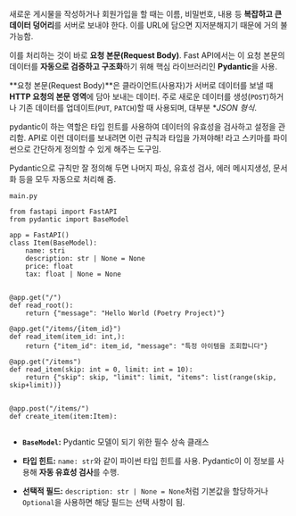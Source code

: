 
새로운 게시물을 작성하거나 회원가입을 할 때는 이름, 비밀번호, 내용 등 **복잡하고 큰 데이터 덩어리**를 서버로 보내야 한다. 이를 URL에 담으면 지저분해지기 때문에 거의 불가능함. 

이를 처리하는 것이 바로 **요청 본문(Request Body)**. Fast API에서는 이 요청 본문의 데이터를 **자동으로 검증하고 구조화**하기 위해 핵심 라이브러리인 **Pydantic**을 사용. 

**요청 본문(Request Body)**은 클라이언트(사용자)가 서버로 데이터를 보낼 때 **HTTP 요청의 본문 영역**에 담아 보내는 데이터. 주로 새로운 데이터를 생성(`POST`)하거나 기존 데이터를 업데이트(`PUT`, `PATCH`)할 때 사용되며, 대부분 **JSON 형식*.

pydantic이 하는 역할은 타입 힌트를 사용하여 데이터의 유효성을 검사하고  설정을 관리함. API로 이런 데이터를 보내려면 이런 규칙과 타입을 가져야해! 라고 스키마를 파이썬으로 간단하게 정의할 수 있게 해주는 도구임. 

Pydantic으로 규칙만 잘 정의해 두면 나머지 파싱, 유효성 검사, 에러 메시지생성, 문서화 등을 모두 자동으로 처리해 줌. 



```
main.py 

from fastapi import FastAPI 
from pydantic import BaseModel 

app = FastAPI()  
class Item(BaseModel):
	name: stri 
	description: str | None = None 
	price: float 
	tax: float | None = None 
	
  
@app.get("/")  
def read_root():  
    return {"message": "Hello World (Poetry Project)"}  
  
@app.get("/items/{item_id}")  
def read_item(item_id: int,):  
    return {"item_id": item_id, "message": "특정 아이템을 조회합니다"}  
  
@app.get("/items")  
def read_item(skip: int = 0, limit: int = 10):  
    return {"skip": skip, "limit": limit, "items": list(range(skip, skip+limit))}
    
    
@app.post("/items/")
def create_item(item:Item): 
	
```

- **`BaseModel`:** Pydantic 모델이 되기 위한 필수 상속 클래스
    
- **타입 힌트:** `name: str`와 같이 파이썬 타입 힌트를 사용. Pydantic이 이 정보를 사용해 **자동 유효성 검사**를 수행.
    
- **선택적 필드:** `description: str | None = None`처럼 기본값을 할당하거나 `Optional`을 사용하면 해당 필드는 선택 사항이 됨.


